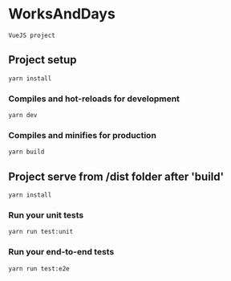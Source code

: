 # WorksAndDays
```
VueJS project
```
## Project setup
```
yarn install
```

### Compiles and hot-reloads for development
```
yarn dev
```

### Compiles and minifies for production
```
yarn build
```
## Project serve from /dist folder after 'build'
```
yarn install
```
### Run your unit tests
```
yarn run test:unit
```

### Run your end-to-end tests
```
yarn run test:e2e
```
